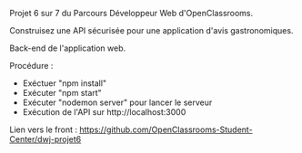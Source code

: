Projet 6 sur 7 du Parcours Développeur Web d'OpenClassrooms.

Construisez une API sécurisée pour une application d'avis gastronomiques.

Back-end de l'application web.

Procédure :

- Exéctuer "npm install"
- Exécuter "npm start"
- Exécuter "nodemon server" pour lancer le serveur
- Exécution de l'API sur http://localhost:3000


Lien vers le front : https://github.com/OpenClassrooms-Student-Center/dwj-projet6
